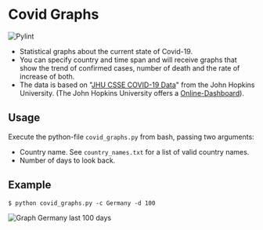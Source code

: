 # Covid Graphs

![Pylint](https://github.com/sloschert/covid_graphs/workflows/Pylint/badge.svg)

- Statistical graphs about the current state of Covid-19. <br>
- You can specify country and time span and will receive graphs that show the trend of confirmed cases, number of death and the rate of increase of both. <br>
- The data is based on "[JHU CSSE COVID-19 Data](https://github.com/CSSEGISandData/COVID-19)" from the John Hopkins University. (The John Hopkins University offers a [Online-Dashboard](https://www.arcgis.com/apps/opsdashboard/index.html#/bda7594740fd40299423467b48e9ecf6)). <br>


## Usage

Execute the python-file `covid_graphs.py` from bash, passing two arguments:


* Country name. See `country_names.txt` for a list of valid country names.
* Number of days to look back.


## Example

    $ python covid_graphs.py -c Germany -d 100
    
![Graph Germany last 100 days](https://github.com/sloschert/covid_graphs/blob/master/img/covid_graphs.png?raw=True)    

